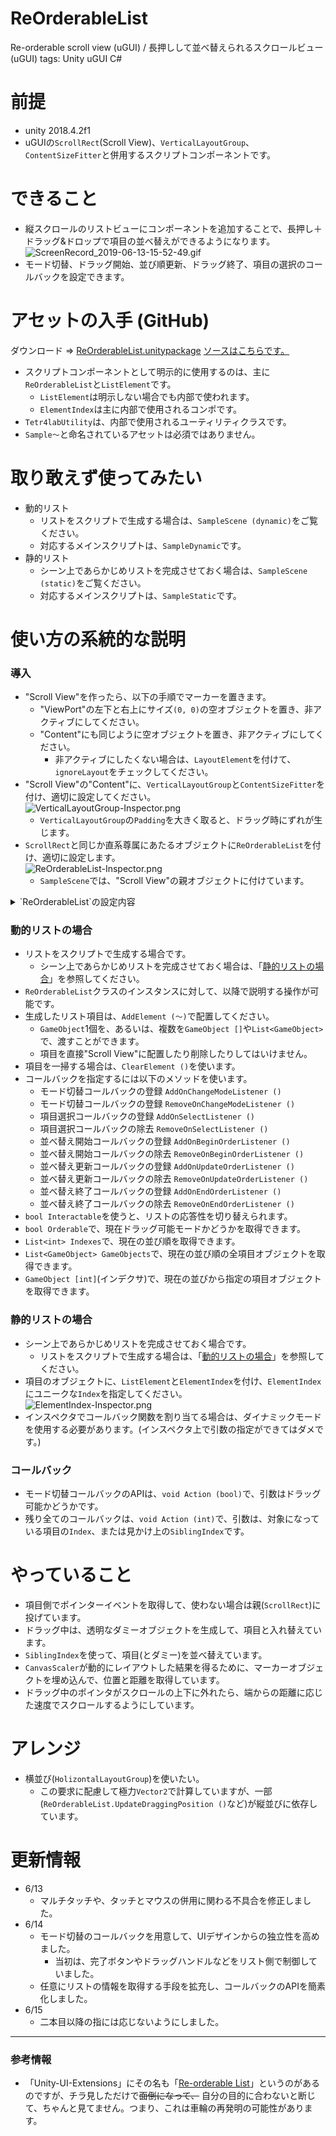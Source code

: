 # ReOrderableList
Re-orderable scroll view  (uGUI) / 長押しして並べ替えられるスクロールビュー (uGUI)
tags: Unity uGUI C#

# 前提
- unity 2018.4.2f1
- uGUIの`ScrollRect`(Scroll View)、`VerticalLayoutGroup`、`ContentSizeFitter`と併用するスクリプトコンポーネントです。

# できること
- 縦スクロールのリストビューにコンポーネントを追加することで、長押し＋ドラッグ&ドロップで項目の並べ替えができるようになります。  
![ScreenRecord_2019-06-13-15-52-49.gif](https://qiita-image-store.s3.ap-northeast-1.amazonaws.com/0/365845/93343581-bb80-90a7-5059-4c2d5e92d585.gif)
- モード切替、ドラッグ開始、並び順更新、ドラッグ終了、項目の選択のコールバックを設定できます。

# アセットの入手 (GitHub)
ダウンロード ⇒ [ReOrderableList.unitypackage](https://github.com/tetr4lab/ReOrderableList/raw/master/ReOrderableList.unitypackage)
[ソースはこちらです。](https://github.com/tetr4lab/ReOrderableList)

- スクリプトコンポーネントとして明示的に使用するのは、主に`ReOrderableList`と`ListElement`です。
    - `ListElement`は明示しない場合でも内部で使われます。
    - `ElementIndex`は主に内部で使用されるコンポです。
- `Tetr4labUtility`は、内部で使用されるユーティリティクラスです。
- `Sample～`と命名されているアセットは必須ではありません。

# 取り敢えず使ってみたい
- 動的リスト
    - リストをスクリプトで生成する場合は、`SampleScene (dynamic)`をご覧ください。
    - 対応するメインスクリプトは、`SampleDynamic`です。
- 静的リスト
    - シーン上であらかじめリストを完成させておく場合は、`SampleScene (static)`をご覧ください。
    - 対応するメインスクリプトは、`SampleStatic`です。

# 使い方の系統的な説明

### 導入
- "Scroll View"を作ったら、以下の手順でマーカーを置きます。
    - "ViewPort"の左下と右上にサイズ`(0, 0)`の空オブジェクトを置き、非アクティブにしてください。
    - "Content"にも同じように空オブジェクトを置き、非アクティブにしてください。
        - 非アクティブにしたくない場合は、`LayoutElement`を付けて、`ignoreLayout`をチェックしてください。
- "Scroll View"の"Content"に、`VerticalLayoutGroup`と`ContentSizeFitter`を付け、適切に設定してください。  
![VerticalLayoutGroup-Inspector.png](https://qiita-image-store.s3.ap-northeast-1.amazonaws.com/0/365845/7019ad91-2e4c-fac2-1c46-9917213aaf8f.png)
    - `VerticalLayoutGroup`の`Padding`を大きく取ると、ドラッグ時にずれが生じます。
- `ScrollRect`と同じか直系尊属にあたるオブジェクトに`ReOrderableList`を付け、適切に設定します。  
![ReOrderableList-Inspector.png](https://qiita-image-store.s3.ap-northeast-1.amazonaws.com/0/365845/b60d2994-5894-0f43-b22e-5273ca3f7064.png)
    - `SampleScene`では、"Scroll View"の親オブジェクトに付けています。

<details><summary>`ReOrderableList`の設定内容</summary><div>

|項目|説明|
|:---|:---|
|ViewportMinMark|ScrollView/Viewportの左下に置かれたマーカーを指定します。|
|ViewportMaxMark|ScrollView/Viewportの右上に置かれたマーカーを指定します。|
|ContentMinMark|ScrollView/Contentの左下に置かれたマーカーを指定します。|
|ContentMaxMark|ScrollView/Contentの右上に置かれたマーカーを指定します。|
|LongPress|長押しと判定する秒数を指定します。|
|AutoScrollSpeed|範囲外へドラッグした際のスクロール速度を指定します。単位は適当です。|
|OnChangeMode|モード切替コールバックを設定できます。|
|OnSelect|項目選択コールバックを設定できます。|
|OnBeginOrder|並べ替え開始コールバックを設定できます。|
|OnUpdateOrder|並べ替え更新コールバックを設定できます。|
|OnEndOrder|並べ替え終了コールバックを設定できます。|
- インスペクタでコールバック関数を割り当てる場合は、ダイナミックモードを使用する必要があります。(インスペクタ上で引数の指定ができてはダメです。)
</div></details>

### 動的リストの場合
- リストをスクリプトで生成する場合です。
    - シーン上であらかじめリストを完成させておく場合は、「[静的リストの場合](#%E9%9D%99%E7%9A%84%E3%83%AA%E3%82%B9%E3%83%88%E3%81%AE%E5%A0%B4%E5%90%88)」を参照してください。
- `ReOrderableList`クラスのインスタンスに対して、以降で説明する操作が可能です。
- 生成したリスト項目は、`AddElement (～)`で配置してください。
    - `GameObject`1個を、あるいは、複数を`GameObject []`や`List<GameObject>`で、渡すことができます。
    - 項目を直接"Scroll View"に配置したり削除したりしてはいけません。
- 項目を一掃する場合は、`ClearElement ()`を使います。
- コールバックを指定するには以下のメソッドを使います。
    - モード切替コールバックの登録 `AddOnChangeModeListener ()`
    - モード切替コールバックの登録 `RemoveOnChangeModeListener ()`
    - 項目選択コールバックの登録 `AddOnSelectListener ()`
    - 項目選択コールバックの除去 `RemoveOnSelectListener ()`
    - 並べ替え開始コールバックの登録 `AddOnBeginOrderListener ()`
    - 並べ替え開始コールバックの除去 `RemoveOnBeginOrderListener ()`
    - 並べ替え更新コールバックの登録 `AddOnUpdateOrderListener ()`
    - 並べ替え更新コールバックの除去 `RemoveOnUpdateOrderListener ()`
    - 並べ替え終了コールバックの登録 `AddOnEndOrderListener ()`
    - 並べ替え終了コールバックの除去 `RemoveOnEndOrderListener ()`
- `bool Interactable`を使うと、リストの応答性を切り替えられます。
- `bool Orderable`で、現在ドラッグ可能モードかどうかを取得できます。
- `List<int> Indexes`で、現在の並び順を取得できます。
- `List<GameObject> GameObjects`で、現在の並び順の全項目オブジェクトを取得できます。
- `GameObject [int]`(インデクサ)で、現在の並びから指定の項目オブジェクトを取得できます。

### 静的リストの場合
- シーン上であらかじめリストを完成させておく場合です。
    - リストをスクリプトで生成する場合は、「[動的リストの場合](#%E5%8B%95%E7%9A%84%E3%83%AA%E3%82%B9%E3%83%88%E3%81%AE%E5%A0%B4%E5%90%88)」を参照してください。
- 項目のオブジェクトに、`ListElement`と`ElementIndex`を付け、`ElementIndex`にユニークな`Index`を指定してください。  
![ElementIndex-Inspector.png](https://qiita-image-store.s3.ap-northeast-1.amazonaws.com/0/365845/c18d3ccc-6fb6-4388-c6f4-635b5dcb09ed.png)
- インスペクタでコールバック関数を割り当てる場合は、ダイナミックモードを使用する必要があります。(インスペクタ上で引数の指定ができてはダメです。)

### コールバック
- モード切替コールバックのAPIは、`void Action (bool)`で、引数はドラッグ可能かどうかです。
- 残り全てのコールバックは、`void Action (int)`で、引数は、対象になっている項目の`Index`、または見かけ上の`SiblingIndex`です。

# やっていること
- 項目側でポインターイベントを取得して、使わない場合は親(`ScrollRect`)に投げています。
- ドラッグ中は、透明なダミーオブジェクトを生成して、項目と入れ替えています。
- `SiblingIndex`を使って、項目(とダミー)を並べ替えています。
- `CanvasScaler`が動的にレイアウトした結果を得るために、マーカーオブジェクトを埋め込んで、位置と距離を取得しています。
- ドラッグ中のポインタがスクロールの上下に外れたら、端からの距離に応じた速度でスクロールするようにしています。

# アレンジ
- 横並び(`HolizontalLayoutGroup`)を使いたい。
    - この要求に配慮して極力`Vector2`で計算していますが、一部(`ReOrderableList.UpdateDraggingPosition ()`など)が縦並びに依存しています。

# 更新情報
- 6/13 
    - マルチタッチや、タッチとマウスの併用に関わる不具合を修正しました。
- 6/14
    - モード切替のコールバックを用意して、UIデザインからの独立性を高めました。
        - 当初は、完了ボタンやドラッグハンドルなどをリスト側で制御していました。
    - 任意にリストの情報を取得する手段を拡充し、コールバックのAPIを簡素化しました。
- 6/15
    - 二本目以降の指には応じないようにしました。

---
### 参考情報
- 「Unity-UI-Extensions」にその名も「[Re-orderable List](https://bitbucket.org/UnityUIExtensions/unity-ui-extensions/wiki/Controls/ReorderableList)」というのがあるのですが、チラ見しただけで~~面倒になって、~~ 自分の目的に合わないと断じて、ちゃんと見てません。つまり、これは車輪の再発明の可能性があります。
